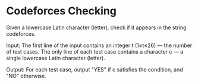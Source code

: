 # Codeforces Checking
Given a lowercase Latin character (letter), check if it appears in the string codeforces.

Input: The first line of the input contains an integer t (1≤t≤26) — the number of test cases.
The only line of each test case contains a character c — a single lowercase Latin character (letter).

Output: For each test case, output "YES" if c satisfies the condition, and "NO" otherwise.
